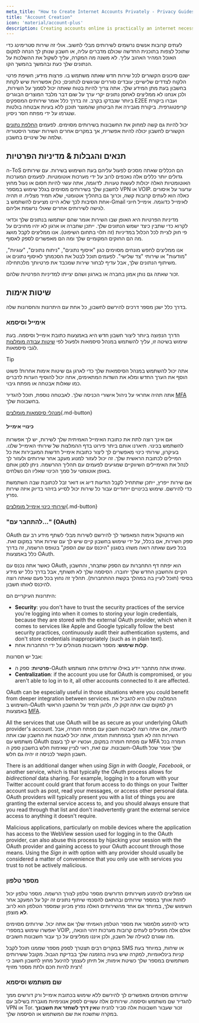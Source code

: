```yaml
---
meta_title: "How to Create Internet Accounts Privately - Privacy Guides"
title: "Account Creation"
icon: 'material/account-plus'
description: Creating accounts online is practically an internet necessity, take these steps to make sure you stay private.
---
```


לעתים קרובות אנשים נרשמים לשירותים מבלי לחשוב. אולי זה שירות סטרימינג כדי שתוכל לצפות בתוכנית החדשה שכולם מדברים עליה, או חשבון שנותן לך הנחה למקום האוכל המהיר האהוב עליך. לא משנה מה המקרה, עליך לשקול את ההשלכות על הנתונים שלך כעת ובהמשך בהמשך הקו.

ישנם סיכונים הקשורים לכל שירות חדש שאתה משתמש בו. פרצות מידע; חשיפת פרטי הלקוח לצדדים שלישיים; עובדים סוררים שניגשים לנתונים; כולן אפשרויות שיש לקחת בחשבון בעת מתן המידע שלך. אתה צריך להיות בטוח שאתה יכול לסמוך על השירות, ולכן אנחנו לא ממליצים לאחסן נתונים יקרי ערך על שום דבר מלבד המוצרים הבוגרים ביותר שנבדקו בקרב. זה בדרך כלל אומר שירותים המספקים E2EE ועברו ביקורת קריפטוגרפית. ביקורת מגבירה את הביטחון שהמוצר תוכנן ללא בעיות אבטחה בולטות שנגרמו על ידי מפתח חסר ניסיון.

יכול להיות גם קשה למחוק את החשבונות בשירותים מסוימים. לפעמים [החלפת נתונים](account-deletion.md#overwriting-account-information) הקשורים לחשבון יכולה להיות אפשרית, אך במקרים אחרים השירות ישמור היסטוריה שלמה של שינויים בחשבון.

## תנאים והגבלות & מדיניות הפרטיות

ה-ToS הם הכללים שאתה מסכים לפעול עליהם בעת השימוש בשירות. עם שירותים גדולים יותר כללים אלה נאכפים לרוב על ידי מערכות אוטומטיות. לפעמים המערכות האוטומטיות האלה יכולות לעשות טעויות. לדוגמה, אתה עשוי להיות חסום או נעול מחוץ לחשבון שלך בשירותים מסוימים בגלל שימוש במספר VPN או VOIP. ערעור על איסורים כאלה הוא לעתים קרובות קשה, וכרוך גם בתהליך אוטומטי, שלא תמיד מצליח. זו תהיה אחת הסיבות לכך שלא היינו מציעים להשתמש ב-Gmail לאימייל כדוגמה. אימייל חיוני לגישה לשירותים אחרים שאולי נרשמת אליהם.

מדיניות הפרטיות היא האופן שבו השירות אומר שהם ישתמשו בנתונים שלך וכדאי לקרוא כדי שתבין כיצד ישמש הנתונים שלך. ייתכן שחברה או ארגון לא יהיו מחויבים על פי חוק לציית לכל הכלול במדיניות (זה תלוי בתחום השיפוט). אנו ממליצים לקבל מושג מה הם החוקים המקומיים שלך ומה הם מאפשרים לספק לאסוף.

אנו ממליצים לחפש מונחים מסוימים כגון "איסוף נתונים", "ניתוח נתונים", "עוגיות", "מודעות" או שירותי "צד שלישי". לפעמים תוכל לבטל את הסכמתך לאיסוף נתונים או משיתוף הנתונים שלך, אבל עדיף לבחור שירות שמכבד את פרטיותך מלכתחילה.

זכור שאתה גם נותן אמון בחברה או בארגון ושהם יצייתו למדיניות הפרטיות שלהם.

## שיטות אימות

בדרך כלל ישנן מספר דרכים להירשם לחשבון, כל אחת עם היתרונות והחסרונות שלה.

### אימייל וסיסמא

הדרך הנפוצה ביותר ליצור חשבון חדש היא באמצעות כתובת אימייל וסיסמה. בעת שימוש בשיטה זו, עליך להשתמש במנהל סיסמאות ולפעול לפי [שיטות עבודה מומלצות](passwords-overview.md) לגבי סיסמאות.

<div class="admonition tip" markdown>
<p class="admonition-title">Tip</p>

אתה יכול להשתמש במנהל הסיסמאות שלך כדי לארגן גם שיטות אימות אחרות! פשוט הוסף את הערך החדש ומלא את השדות המתאימים, אתה יכול להוסיף הערות לדברים כמו שאלות אבטחה או מפתח גיבוי.

</div>

אתה תהיה אחראי על ניהול אישורי הכניסה שלך. לאבטחה נוספת, תוכל להגדיר [MFA](multi-factor-authentication.md) בחשבונות שלך.

[מנהלי סיסמאות מומלצים](../passwords.md ""){.md-button}

#### כינויי אימייל

אם אינך רוצה לתת את כתובת האימייל האמיתית שלך לשירות, יש לך אפשרות להשתמש בכינוי. תיארנו אותם ביתר פירוט בדף ההמלצות של שירותי האימייל שלנו. בעיקרון, שירותי כינוי מאפשרים לך ליצור כתובות אימייל חדשות המעבירות את כל המיילים לכתובת הראשית שלך. זה יכול לעזור למנוע מעקב אחר שירותים ולעזור לך לנהל את האימיילים השיווקיים שמגיעים לפעמים עם תהליך ההרשמה. ניתן לסנן אותם באופן אוטומטי על סמך הכינוי שאליו הם נשלחים.

אם שירות ייפרץ, ייתכן שתתחיל לקבל הודעות דיוג או דואר זבל לכתובת שבה השתמשת כדי להירשם. שימוש בכינויים ייחודיים עבור כל שירות יכול לסייע בזיהוי בדיוק איזה שירות נפרץ.

[שירותי כינוי אימייל מומלצים](../email-aliasing.md ""){.md-button}

### "להתחבר עם..." (OAuth)

OAuth הוא פרוטוקול אימות המאפשר לך להירשם לשירות מבלי לשתף מידע רב עם ספק השירות, אם בכלל, על ידי שימוש בחשבון קיים שיש לך עם שירות אחר במקום זאת. בכל פעם שאתה רואה משהו בסגנון "היכנס עם *שם הספק*" בטופס הרשמה, זה בדרך כלל באמצעות OAuth.

כאשר אתה נכנס עם OAuth, הוא יפתח דף התחברות עם הספק שתבחר, והחשבון הקיים והחשבון החדש שלך יחוברו. הסיסמה שלך לא תשותף, אבל בדרך כלל יש מידע בסיסי (תוכל לעיין בה במהלך בקשת ההתחברות). תהליך זה נחוץ בכל פעם שאתה רוצה להיכנס לאותו חשבון.

היתרונות העיקריים הם:

- **Security**: you don't have to trust the security practices of the service you're logging into when it comes to storing your login credentials, because they are stored with the external OAuth provider, which when it comes to services like Apple and Google typically follow the best security practices, continuously audit their authentication systems, and don't store credentials inappropriately (such as in plain text).
- **קלות שימוש**: מספר חשבונות מנוהלים על ידי התחברות אחת.

אבל יש חסרונות:

- **פרטיות**: ספק ה-OAuth שאיתו אתה מתחבר יידע באילו שירותים אתה משתמש.
- **Centralization**: if the account you use for OAuth is compromised, or you aren't able to log in to it, all other accounts connected to it are affected.

OAuth can be especially useful in those situations where you could benefit from deeper integration between services. ההמלצה שלנו היא להגביל את השימוש ב-OAuth רק למקום שבו אתה זקוק לו, ולהגן תמיד על החשבון הראשי באמצעות [MFA](multi-factor-authentication.md).

All the services that use OAuth will be as secure as your underlying OAuth provider's account. לדוגמה, אם אתה רוצה לאבטח חשבון עם מפתח חומרה, אבל השירות הזה לא תומך במפתחות חומרה, אתה יכול לאבטח את החשבון שבו אתה משתמש עם OAuth עם מפתח חומרה במקום, ועכשיו יש לך בעצם MFA חומרה בכל חשבונות. עם זאת, ראוי לציין שאימות חלש בחשבון ספק ה-OAuth שלך אומר שכל חשבון הקשור לכניסה זו יהיה גם חלש.

There is an additional danger when using *Sign in with Google*, *Facebook*, or another service, which is that typically the OAuth process allows for *bidirectional* data sharing. For example, logging in to a forum with your Twitter account could grant that forum access to do things on your Twitter account such as post, read your messages, or access other personal data. OAuth providers will typically present you with a list of things you are granting the external service access to, and you should always ensure that you read through that list and don't inadvertently grant the external service access to anything it doesn't require.

Malicious applications, particularly on mobile devices where the application has access to the WebView session used for logging in to the OAuth provider, can also abuse this process by hijacking your session with the OAuth provider and gaining access to your OAuth account through those means. Using the *Sign in with* option with any provider should usually be considered a matter of convenience that you only use with services you trust to not be actively malicious.

### מספר טלפון

אנו ממליצים להימנע משירותים הדורשים מספר טלפון לצורך הרשמה. מספר טלפון יכול לזהות אותך במספר שירותים ובהתאם להסכמי שיתוף נתונים זה יקל על המעקב אחר השימוש שלך, במיוחד אם אחד מהשירותים האלה נפרץ מכיוון שמספר הטלפון הוא לרוב **לא** מוצפן.

כדאי להימנע מלמסור את מספר הטלפון האמיתי שלך אם אתה יכול. שירותים מסוימים יאפשרו שימוש במספרי VOIP, אולם אלה מפעילים לעתים קרובות מערכות זיהוי הונאה, מה שגורם לנעילה של חשבון, ולכן איננו ממליצים על כך עבור חשבונות חשובים.

במקרים רבים תצטרך לספק מספר שממנו תוכל לקבל SMS או שיחות, במיוחד בעת קניות בינלאומיות, למקרה שיש בעיה בהזמנה שלך בבדיקת הגבול. מקובל ששירותים משתמשים במספר שלך כשיטת אימות; אל תיתן לעצמך להינעל מחוץ לחשבון חשוב כי רצית להיות חכם ולתת מספר מזויף!

### שם משתמש וסיסמא

שירותים מסוימים מאפשרים לך להירשם ללא שימוש בכתובת אימייל ורק דורשים ממך להגדיר שם משתמש וסיסמה. שירותים אלה עשויים לספק אנונימיות מוגברת בשילוב עם VPN או Tor. זכור שעבור חשבונות אלה סביר להניח ש**אין דרך לשחזר את חשבונך** במקרה שתשכח את שם המשתמש או הסיסמה שלך.
